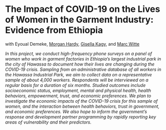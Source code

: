 # The Impact of COVID-19 on the Lives of Women in the Garment Industry: Evidence from Ethiopia

with Eyoual Demeke, [Morgan Hardy](https://sites.google.com/a/nyu.edu/morganhardy/home), [Gisella Kagy](http://pages.vassar.edu/gisellakagy/), and [Marc Witte](http://www.marcwitte.com)

*In this project, we conduct high-frequency phone surveys on a panel of women who work in garment factories in Ethiopia’s largest industrial park in the city of Hawassa to document how their lives are changing during the COVID-19 crisis. Sampling from an administrative database of all workers in the Hawassa Industrial Park, we aim to collect data on a representative sample of about 4,000 workers. Respondents will be interviewed on a regular basis for a duration of six months. Studied outcomes include socioeconomic status, employment, mental and physical health, health behaviors, empowerment, trust, and economic preferences. We plan to investigate the economic impacts of the COVID-19 crisis for this sample of women, and the interaction between health behaviors, trust in government, and economic preferences. We also hope to inform the government’s response and development partner programming by rapidly reporting key areas of vulnerability and their predictors.*
